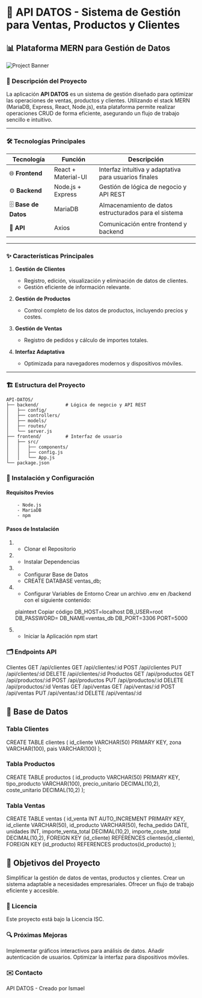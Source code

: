 # 🚀 API DATOS - Sistema de Gestión para Ventas, Productos y Clientes

## 📊 Plataforma MERN para Gestión de Datos

![Project Banner](https://via.placeholder.com/1200x400.png?text=API+DATOS)

### 📌 Descripción del Proyecto

La aplicación **API DATOS** es un sistema de gestión diseñado para optimizar las operaciones de ventas, productos y clientes. Utilizando el stack MERN (MariaDB, Express, React, Node.js), esta plataforma permite realizar operaciones CRUD de forma eficiente, asegurando un flujo de trabajo sencillo e intuitivo.

---

### 🛠 Tecnologías Principales

| Tecnología           | Función             | Descripción                                           |
| -------------------- | ------------------- | ----------------------------------------------------- |
| 🌐 **Frontend**      | React + Material-UI | Interfaz intuitiva y adaptativa para usuarios finales |
| ⚙️ **Backend**       | Node.js + Express   | Gestión de lógica de negocio y API REST               |
| 🗄️ **Base de Datos** | MariaDB             | Almacenamiento de datos estructurados para el sistema |
| 🔄 **API**           | Axios               | Comunicación entre frontend y backend                 |

---

### ✨ Características Principales

1. **Gestión de Clientes**

   - Registro, edición, visualización y eliminación de datos de clientes.
   - Gestión eficiente de información relevante.

2. **Gestión de Productos**

   - Control completo de los datos de productos, incluyendo precios y costes.

3. **Gestión de Ventas**

   - Registro de pedidos y cálculo de importes totales.

4. **Interfaz Adaptativa**
   - Optimizada para navegadores modernos y dispositivos móviles.

---

### 🏗️ Estructura del Proyecto

```plaintext
API-DATOS/
├── backend/          # Lógica de negocio y API REST
│   ├── config/
│   ├── controllers/
│   ├── models/
│   ├── routes/
│   └── server.js
├── frontend/         # Interfaz de usuario
│   ├── src/
│   │   ├── components/
│   │   ├── config.js
│   │   └── App.js
└── package.json
```

### 🔧 Instalación y Configuración

#### Requisitos Previos

        - Node.js
        - MariaDB
        - npm

#### Pasos de Instalación

1. - Clonar el Repositorio
2. - Instalar Dependencias
3. - Configurar Base de Datos
   - CREATE DATABASE ventas_db;
4. - Configurar Variables de Entorno Crear un archivo .env en /backend con el siguiente contenido:

   plaintext
   Copiar código
   DB_HOST=localhost
   DB_USER=root
   DB_PASSWORD=
   DB_NAME=ventas_db
   DB_PORT=3306
   PORT=5000

5. - Iniciar la Aplicación
     npm start

### 🗂 Endpoints API

Clientes
GET /api/clientes
GET /api/clientes/:id
POST /api/clientes
PUT /api/clientes/:id
DELETE /api/clientes/:id
Productos
GET /api/productos
GET /api/productos/:id
POST /api/productos
PUT /api/productos/:id
DELETE /api/productos/:id
Ventas
GET /api/ventas
GET /api/ventas/:id
POST /api/ventas
PUT /api/ventas/:id
DELETE /api/ventas/:id

## 📄 Base de Datos

### Tabla Clientes

CREATE TABLE clientes (
id_cliente VARCHAR(50) PRIMARY KEY,
zona VARCHAR(100),
pais VARCHAR(100)
);

### Tabla Productos

CREATE TABLE productos (
id_producto VARCHAR(50) PRIMARY KEY,
tipo_producto VARCHAR(100),
precio_unitario DECIMAL(10,2),
coste_unitario DECIMAL(10,2)
);

### Tabla Ventas

CREATE TABLE ventas (
id_venta INT AUTO_INCREMENT PRIMARY KEY,
id_cliente VARCHAR(50),
id_producto VARCHAR(50),
fecha_pedido DATE,
unidades INT,
importe_venta_total DECIMAL(10,2),
importe_coste_total DECIMAL(10,2),
FOREIGN KEY (id_cliente) REFERENCES clientes(id_cliente),
FOREIGN KEY (id_producto) REFERENCES productos(id_producto)
);

## 🎯 Objetivos del Proyecto

Simplificar la gestión de datos de ventas, productos y clientes.
Crear un sistema adaptable a necesidades empresariales.
Ofrecer un flujo de trabajo eficiente y accesible.

### 📄 Licencia

Este proyecto está bajo la Licencia ISC.

### 🔍 Próximas Mejoras

Implementar gráficos interactivos para análisis de datos.
Añadir autenticación de usuarios.
Optimizar la interfaz para dispositivos móviles.

### ✉️ Contacto

API DATOS - Creado por Ismael
